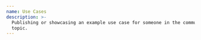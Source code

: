 ```yaml
---
name: Use Cases
description: >-
  Publishing or showcasing an example use case for someone in the community on a
  topic.
---
```

